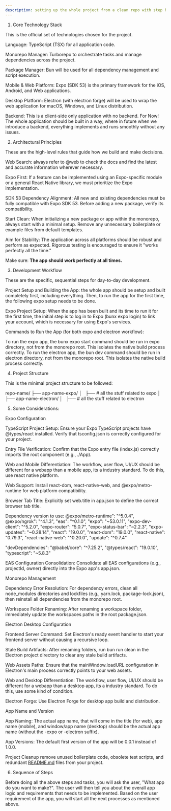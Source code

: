 ```yaml
---
description: setting up the whole project from a clean repo with step by step guidlines to follow.
---
```


1. Core Technology Stack

This is the official set of technologies chosen for the project.

Language: TypeScript (TSX) for all application code.

Monorepo Manager: Turborepo to orchestrate tasks and manage dependencies across the project.

Package Manager: Bun will be used for all dependency management and script execution.

Mobile & Web Platform: Expo (SDK 53) is the primary framework for the iOS, Android, and Web applications.

Desktop Platform: Electron (with electron forge) will be used to wrap the web application for macOS, Windows, and Linux distribution.

Backend: This is a client-side only application with no backend. For Now! The whole application should be built in a way, where in future when we introduce a backend, everything implements and runs smoothly without any issues.




2. Architectural Principles

These are the high-level rules that guide how we build and make decisions.

Web Search: always refer to @web to check the docs and find the latest and accurate information wherever necessary.

Expo First: If a feature can be implemented using an Expo-specific module or a general React Native library, we must prioritize the Expo implementation.

SDK 53 Dependency Alignment: All new and existing dependencies must be fully compatible with Expo SDK 53. Before adding a new package, verify its compatibility.

Start Clean: When initializing a new package or app within the monorepo, always start with a minimal setup. Remove any unnecessary boilerplate or example files from default templates.

Aim for Stability: The application across all platforms should be robust and perform as expected. Rigorous testing is encouraged to ensure it "works perfectly all the time."

Make sure: **The app should work perfectly at all times.**




3. Development Workflow

These are the specific, sequential steps for day-to-day development.

Project Setup and Building the App: the whole app should be setup and built completely first, including everything. Then, to run the app for the first time, the following expo setup needs to be done.

Expo Project Setup: When the app has been built and its time to run it for the first time, the initial step is to log in to Expo (bunx expo login) to link your account, which is necessary for using Expo's services.

Commands to Run the App (for both expo and electron workflow):

To run the expo app, the bunx expo start command should be run in expo directory, not from the monorepo root. This isolates the native build process correctly.
To run the electron app, the bun dev command should be run in electron directory, not from the monorepo root. This isolates the native build process correctly.




4. Project Structure

This is the minimal project structure to be followed:

repo-name/
├── app-name-expo/
│   ├── # all the stuff related to expo
│
├── app-name-electron/
│   ├── # all the stuff related to electron




5. Some Considerations:

Expo Configuration

TypeScript Project Setup:
Ensure your Expo TypeScript projects have @types/react installed.
Verify that tsconfig.json is correctly configured for your project.

Entry File Verification:
Confirm that the Expo entry file (index.js) correctly imports the root component (e.g., ./App).

Web and Mobile Differentiation:
The workflow, user flow, UI/UX should be different for a webapp than a mobile app, its a industry standard. To do this, use react native platform.

Web Support:
Install react-dom, react-native-web, and @expo/metro-runtime for web platform compatibility.

Browser Tab Title:
Explicitly set web.title in app.json to define the correct browser tab title.

Dependency version to use:
 @expo/metro-runtime": "^5.0.4",
 @expo/ngrok": "^4.1.3",
    "eas": "^0.1.0",
    "expo": "~53.0.11",
    "expo-dev-client": "^5.2.0",
    "expo-router": "5.0.7",
    "expo-status-bar": "~2.2.3",
    "expo-updates": "~0.28.14",
    "react": "19.0.0",
    "react-dom": "19.0.0",
    "react-native": "0.79.3",
    "react-native-web": "^0.20.0",
    "update": "^0.7.4"
 
  "devDependencies":
    "@babel/core": "^7.25.2",
    "@types/react": "19.0.10",
    "typescript": "~5.8.3"

EAS Configuration Consolidation:
Consolidate all EAS configurations (e.g., projectId, owner) directly into the Expo app's app.json.

Monorepo Management

Dependency Error Resolution:
For dependency errors, clean all node_modules directories and lockfiles (e.g., yarn.lock, package-lock.json), then reinstall all dependencies from the monorepo root.

Workspace Folder Renaming:
After renaming a workspace folder, immediately update the workspaces paths in the root package.json.

Electron Desktop Configuration

Frontend Server Command:
Set Electron's ready event handler to start your frontend server without causing a recursive loop.

Stale Build Artifacts:
After renaming folders, run bun run clean in the Electron project directory to clear any stale build artifacts.

Web Assets Paths:
Ensure that the mainWindow.loadURL configuration in Electron's main process correctly points to your web assets.

Web and Desktop Differentiation:
The workflow, user flow, UI/UX should be different for a webapp than a desktop app, its a industry standard. To do this, use some kind of condition.

Electron Forge:
Use Electron Forge for desktop app build and distribution.

App Name and Version

App Naming:
The actual app name, that will come in the title (for web), app name (mobile), and window/app name (desktop) should be the actual app name (without the -expo or -electron suffix).

App Versions:
The default first version of the app will be 0.0.1 instead of 1.0.0. 

Project Cleanup
remove unused boilerplate code, obsolete test scripts, and redundant [README.md](http://README.md) files from your project.




6. Sequence of Steps

Before doing all the above steps and tasks, you will ask the user, "What app do you want to make?". The user will then tell you about the overall app logic and requirements that needs to be implemented. Based on the user requirement of the app, you will start all the next processes as mentioned above.